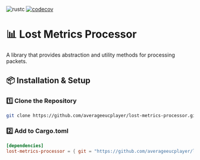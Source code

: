 ![rustc](https://img.shields.io/badge/rustc-1.85.0-blue.svg)
[![codecov](https://codecov.io/gh/averageeucplayer/lost-metrics-processor/graph/badge.svg?token=HHRGYYUNM2)](https://codecov.io/gh/averageeucplayer/lost-metrics-processor)

# 📊 Lost Metrics Processor  

A library that provides abstraction and utility methods for processing packets.

## 📦 Installation & Setup

### 1️⃣ **Clone the Repository**

```sh
git clone https://github.com/averageeucplayer/lost-metrics-processor.git
```

### 2️⃣ Add to Cargo.toml

```toml
[dependencies]
lost-metrics-processor = { git = "https://github.com/averageeucplayer/lost-metrics-processor" }
```